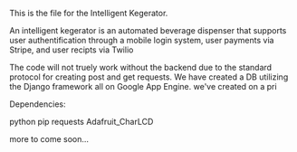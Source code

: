 This is the file for the Intelligent Kegerator.

An intelligent kegerator is an automated beverage dispenser that supports user authentification through a mobile login system, user payments via Stripe, and user recipts via Twilio

The code will not truely work without the backend due to the standard protocol for creating post and get requests. We have created a DB utilizing the Django framework all on Google App Engine.  we've created on a pri



Dependencies:

python
pip
requests
Adafruit_CharLCD

more to come soon...

